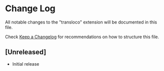 # Change Log

All notable changes to the "transloco" extension will be documented in this file.

Check [Keep a Changelog](http://keepachangelog.com/) for recommendations on how to structure this file.

## [Unreleased]

- Initial release